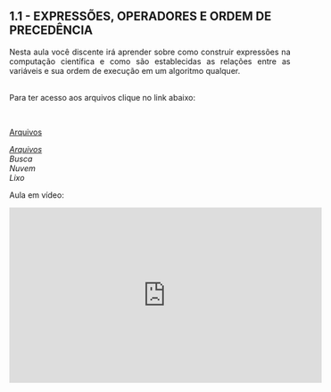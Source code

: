 <h2>1.1 - EXPRESSÕES, OPERADORES E ORDEM DE PRECEDÊNCIA</h2>

<p align="justify">Nesta aula você discente irá aprender sobre como construir expressões na computação científica e como são establecidas as relações entre as variáveis e sua ordem de execução em um algoritmo qualquer.<br>

<br>

Para ter acesso aos arquivos clique no link abaixo:<br>

<br>

<a href="https://github.com/metodoscomputacionais/IntroMetodosComputacionais/tree/gh-pages/Aulas/Parte%201/Aulas/10" target="_blank">Arquivos</a>

<div><i class="fa fa-folder"> <a href="https://github.com/metodoscomputacionais/IntroMetodosComputacionais/tree/gh-pages/Aulas/Parte%201/Aulas/10" target="_blank">Arquivos</a></i></div>
<div><i class="fa fa-search">Busca</i></div>
<div><i class="fa fa-cloud">Nuvem</i></div>
<div><i class="fa fa-trash">Lixo</i></div>

Aula em vídeo:<br>
<iframe width="560" height="315" src="https://www.youtube.com/embed/ydczMo1z8Rg" title="YouTube video player" frameborder="0" allow="accelerometer; autoplay; clipboard-write; encrypted-media; gyroscope; picture-in-picture" allowfullscreen></iframe>
</p>
